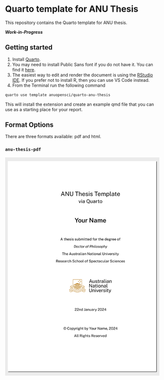 

<!-- README.md is generated from README.qmd. Please edit that file -->

# Quarto template for ANU Thesis

This repository contains the Quarto template for ANU thesis.

***Work-in-Progress***

## Getting started

1.  Install [Quarto](https://quarto.org/docs/get-started/).
2.  You may need to install Public Sans font if you do not have it. You
    can find it
    [here](https://github.com/anuopensci/quarto-anu-report/tree/main/_extensions/anu-report/assets/webfonts).
3.  The easiest way to edit and render the document is using the
    [RStudio IDE](https://posit.co/download/rstudio-desktop/). If you
    prefer not to install R, then you can use VS Code instead.
4.  From the Terminal run the following command

``` bash
quarto use template anuopensci/quarto-anu-thesis
```

This will install the extension and create an example qmd file that you
can use as a starting place for your report.

## Format Options

There are three formats available: pdf and html.

### `anu-thesis-pdf`

[![](examples/template-pdf.png)](examples/template.pdf)
